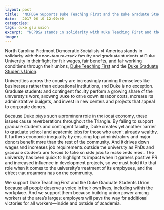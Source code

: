 ```yaml
---
layout: post
title:  "NCPDSA Supports Duke Teaching First and the Duke Graduate Students Union"
date:   2017-06-19 12:00:00
categories:
tags: duke gsu union
excerpt:  "NCPDSA stands in solidarity with Duke Teaching First and the Duke Graduate Students Union in their fight for fair wages, fair benefits, and fair working conditions."
image:
---
```


North Carolina Piedmont Democratic Socialists of America stands in solidarity with the non-tenure-track faculty and graduate students at Duke University in their fight for fair wages, fair benefits, and fair working conditions through their unions, [Duke Teaching First](http://duketeachingfirst.org) and the [Duke Graduate Students Union](https://dukegradunion.org/).

Universities across the country are increasingly running themselves like businesses rather than educational institutions, and Duke is no exception. Graduate students and contingent faculty perform a growing share of the university’s work, allowing Duke to drive down its labor costs, increase its administrative budgets, and invest in new centers and projects that appeal to corporate donors.

Because Duke plays such a prominent role in the local economy, these issues cause reverberations throughout the Triangle. By failing to support graduate students and contingent faculty, Duke creates yet another barrier to graduate school and academic jobs for those who aren’t already wealthy. It furthers economic inequality by ensuring top administrators and major donors benefit more than the rest of the community. And it drives down wages and increases job requirements outside the university as PhDs and graduate students are forced to take on side jobs to make ends meet. The university has been quick to highlight its impact when it garners positive PR and increased influence in development projects, so we must hold it to that role when it comes to the university’s treatment of its employees, and the effect that treatment has on the community.

We support Duke Teaching First and the Duke Graduate Students Union because all people deserve a voice in their own lives, including within the workplace. And we support them because building union power among workers at the area’s largest employers will pave the way for additional victories for all workers—inside and outside of academia.
